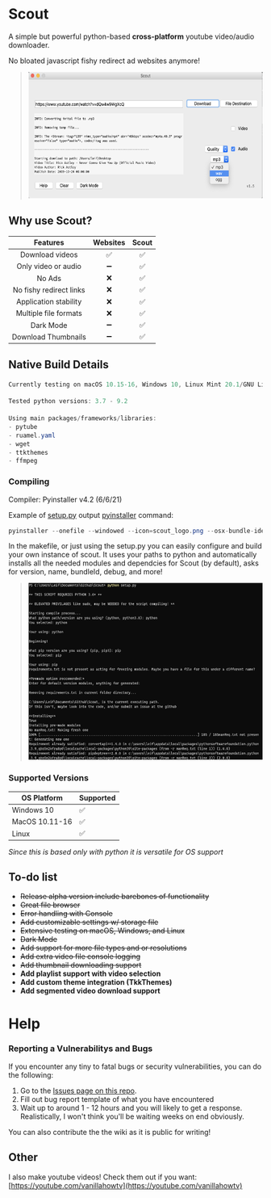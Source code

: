 # Scout

A simple but powerful python-based __cross-platform__ youtube video/audio downloader.

No bloated javascript fishy redirect ad websites anymore!

> <img src="https://github.com/leifadev/scout/blob/main/doc/images/DEMO.png" alt="Demo" height="250" width="570"/>

## Why use Scout?
|              Features             	|      Websites      	|        Scout       	|
|:---------------------------------:	|:------------------:	|:------------------:	|
| Download videos                   	| :white_check_mark: 	| :white_check_mark: 	|
| Only  video  or audio             	|          ➖        	| :white_check_mark: 	|
| No Ads                            	|          ❌         	| :white_check_mark: 	|
| No fishy redirect links            	|          ❌         	| :white_check_mark: 	|
|       Application stability       	|          ❌         	| :white_check_mark: 	|
| Multiple file formats                  	|          ❌         	| :white_check_mark: 	|
|         Dark Mode       	          |         ➖   	      | :white_check_mark:|
|       Download Thumbnails         	|         ➖         	| :white_check_mark:|

## Native Build Details
```cs
Currently testing on macOS 10.15-16, Windows 10, Linux Mint 20.1/GNU Linux

Tested python versions: 3.7 - 9.2

Using main packages/frameworks/libraries:
- pytube
- ruamel.yaml
- wget
- ttkthemes
- ffmpeg
```
### Compiling
Compiler: Pyinstaller v4.2 (6/6/21)

Example of [setup.py](https://github.com/leifadev/scout/blob/main/setup.py) output [pyinstaller](https://www.pyinstaller.org/) command:
```cs
pyinstaller --onefile --windowed --icon=scout_logo.png --osx-bundle-identifier="com.leifadev.scout" -n="Scout" scout.py
```
In the makefile, or just using the setup.py you can easily configure and build your own instance of scout. It uses your paths to python and automatically installs all the needed modules and dependcies for Scout (by default), asks for version, name, bundleId, debug, and more!


> <img src="https://github.com/leifadev/scout/blob/main/doc/images/compile%20example.png" alt="Example" height="350" width="550"/>

### Supported Versions

| OS Platform | Supported   |
| ------- | ------------------|
| Windows 10 | :white_check_mark:|
| MacOS 10.11-16 | :white_check_mark: |
| Linux   | :white_check_mark: |

*Since this is based only with python it is versatile for OS support*

 ## To-do list
- ~~Release alpha version include barebones of functionality~~
- ~~Great file browser~~
- ~~Error handling with Console~~
- ~~Add customizable settings w/ storage file~~
- ~~Extensive testing on macOS, Windows, and Linux~~
- ~~Dark Mode~~
- ~~Add support for more file types and or resolutions~~
- ~~Add extra video file console logging~~
- ~~Add thumbnail downloading  support~~
- **Add playlist support with video selection**
- **Add custom theme integration (TkkThemes)**
- **Add segmented video download support**

# Help

### Reporting a Vulnerabilitys and Bugs

If you encounter any tiny to fatal bugs or security vulnerabilities, you can do the following:

1. Go to the [Issues page on this repo](https://github.com/leifadev/scout/issues).
2. Fill out bug report template of what you have encountered
3. Wait up to around 1 - 12 hours and you will likely to get a response. Realistically, I won't think you'll be waiting weeks on end obviously.

You can also contribute the the wiki as it is public for writing!

## Other
I also make youtube videos! Check them out if you want:
[https://youtube.com/vanillahowtv](https://youtube.com/vanillahowtv)

